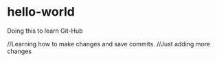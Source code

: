 # hello-world
Doing this to learn Git-Hub

//Learning how to make changes and save commits.
//Just adding more changes
